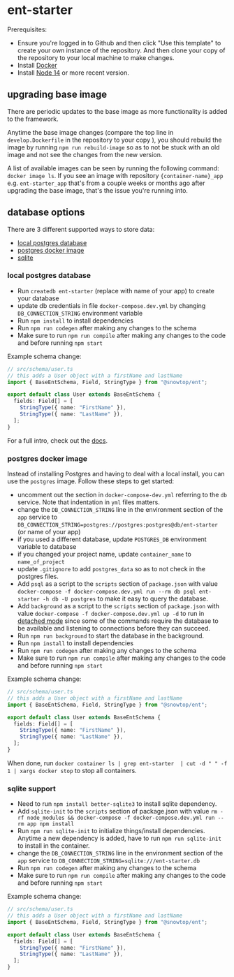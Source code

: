 # ent-starter

Prerequisites:

* Ensure you're logged in to Github and then click "Use this template" to create your own instance of the repository. And then clone your copy of the repository to your local machine to make changes.
* Install [Docker](https://docs.docker.com/get-docker/)
* Install [Node 14](https://nodejs.org/en/download/) or more recent version.

## upgrading base image

There are periodic updates to the base image as more functionality is added to the framework.

Anytime the base image changes (compare the top line in `develop.Dockerfile` in the repository to your copy ), you should rebuild the image by running `npm run rebuild-image` so as to not be stuck with an old image and not see the changes from the new version.

A list of available images can be seen by running the following command: `docker image ls`. If you see an image with repository `{container-name}_app` e.g. `ent-starter_app` that's from a couple weeks or months ago after upgrading the base image, that's the issue you're running into.

## database options

There are 3 different supported ways to store data:

* [local postgres database](#local-postgres-database)
* [postgres docker image](#postgres-docker-image)
* [sqlite](#sqlite)

### local postgres database

* Run `createdb ent-starter` (replace with name of your app) to create your database
* update db credentials in file `docker-compose.dev.yml` by changing `DB_CONNECTION_STRING` environment variable
* Run `npm install` to install dependencies
* Run `npm run codegen` after making any changes to the schema
* Make sure to run `npm run compile` after making any changes to the code and before running `npm start`

Example schema change:

```ts
// src/schema/user.ts
// this adds a User object with a firstName and lastName
import { BaseEntSchema, Field, StringType } from "@snowtop/ent";

export default class User extends BaseEntSchema {
  fields: Field[] = [
    StringType({ name: "FirstName" }),
    StringType({ name: "LastName" }),
  ];
}
```

For a full intro, check out the [docs](https://ent.dev/docs/intro#your-first-schema).

### postgres docker image

Instead of installing Postgres and having to deal with a local install, you can use the `postgres` image. Follow these steps to get started:

* uncomment out the section in `docker-compose-dev.yml` referring to the `db` service. Note that indentation in `yml` files matters.
* change the `DB_CONNECTION_STRING` line in the environment section of the `app` service to `DB_CONNECTION_STRING=postgres://postgres:postgres@db/ent-starter` (or name of your app)
* if you used a different database, update `POSTGRES_DB` environment variable to database
* if you changed your project name, update `container_name` to `name_of_project`
* update `.gitignore` to add `postgres_data` so as to not check in the postgres files.
* Add `psql` as a script to the `scripts` section of `package.json` with value `docker-compose -f docker-compose.dev.yml run --rm db psql ent-starter -h db -U postgres` to make it easy to query the database.
* Add `background` as a script to the `scripts` section of `package.json` with value `docker-compose -f docker-compose.dev.yml up -d` to run in [detached mode](https://docs.docker.com/compose/reference/up/) since some of the commands require the database to be available and listening to connections before they can succeed.
* Run `npm run background` to start the database in the background.
* Run `npm install` to install dependencies
* Run `npm run codegen` after making any changes to the schema
* Make sure to run `npm run compile` after making any changes to the code and before running `npm start`

Example schema change:

```ts
// src/schema/user.ts
// this adds a User object with a firstName and lastName
import { BaseEntSchema, Field, StringType } from "@snowtop/ent";

export default class User extends BaseEntSchema {
  fields: Field[] = [
    StringType({ name: "FirstName" }),
    StringType({ name: "LastName" }),
  ];
}
```

When done, run `docker container ls | grep ent-starter  | cut -d " " -f 1 | xargs docker stop` to stop all containers.

### sqlite support

* Need to run `npm install better-sqlite3` to install sqlite dependency.
* Add `sqlite-init` to the `scripts` section of package.json with value `rm -rf node_modules && docker-compose -f docker-compose.dev.yml run --rm app npm install`
* Run `npm run sqlite-init` to initialize things/install dependencies. Anytime a new dependency is added, have to run `npm run sqlite-init` to install in the container.
* change the `DB_CONNECTION_STRING` line in the environment section of the `app` service to `DB_CONNECTION_STRING=sqlite:///ent-starter.db`
* Run `npm run codegen` after making any changes to the schema
* Make sure to run `npm run compile` after making any changes to the code and before running `npm start`

Example schema change:

```ts
// src/schema/user.ts
// this adds a User object with a firstName and lastName
import { BaseEntSchema, Field, StringType } from "@snowtop/ent";

export default class User extends BaseEntSchema {
  fields: Field[] = [
    StringType({ name: "FirstName" }),
    StringType({ name: "LastName" }),
  ];
}
```
